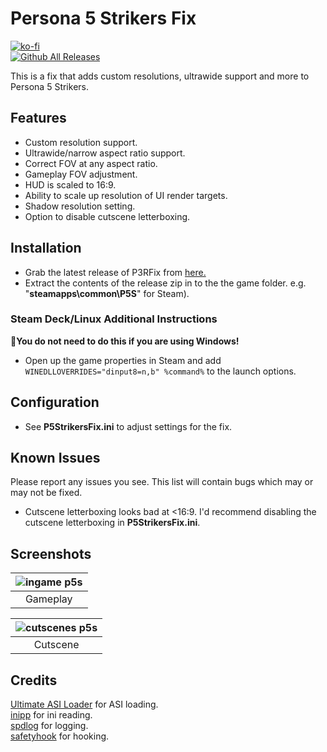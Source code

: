 ﻿# Persona 5 Strikers Fix
[![ko-fi](https://ko-fi.com/img/githubbutton_sm.svg)](https://ko-fi.com/W7W01UAI9)</br>
[![Github All Releases](https://img.shields.io/github/downloads/Lyall/P5StrikersFix/total.svg)](https://github.com/Lyall/P5StrikersFix/releases)

This is a fix that adds custom resolutions, ultrawide support and more to Persona 5 Strikers.

## Features
- Custom resolution support.
- Ultrawide/narrow aspect ratio support.
- Correct FOV at any aspect ratio.
- Gameplay FOV adjustment.
- HUD is scaled to 16:9.
- Ability to scale up resolution of UI render targets.
- Shadow resolution setting.
- Option to disable cutscene letterboxing.

## Installation
- Grab the latest release of P3RFix from [here.](https://github.com/Lyall/P3RFix/releases)
- Extract the contents of the release zip in to the the game folder. e.g. "**steamapps\common\P5S**" for Steam).

### Steam Deck/Linux Additional Instructions
🚩**You do not need to do this if you are using Windows!**
- Open up the game properties in Steam and add `WINEDLLOVERRIDES="dinput8=n,b" %command%` to the launch options.

## Configuration
- See **P5StrikersFix.ini** to adjust settings for the fix.

## Known Issues
Please report any issues you see.
This list will contain bugs which may or may not be fixed.

- Cutscene letterboxing looks bad at <16:9. I'd recommend disabling the cutscene letterboxing in **P5StrikersFix.ini**.

## Screenshots

| ![ingame p5s](https://github.com/Lyall/P5StrikersFix/assets/695941/8b1fed3b-5d5e-4c11-bd44-07a62360cf90) |
|:--:|
| Gameplay |

| ![cutscenes p5s](https://github.com/Lyall/P5StrikersFix/assets/695941/2018c7a4-f28c-4b07-b8ff-7cb0afeba111) |
|:--:|
| Cutscene |

## Credits
[Ultimate ASI Loader](https://github.com/ThirteenAG/Ultimate-ASI-Loader) for ASI loading. <br />
[inipp](https://github.com/mcmtroffaes/inipp) for ini reading. <br />
[spdlog](https://github.com/gabime/spdlog) for logging. <br />
[safetyhook](https://github.com/cursey/safetyhook) for hooking.
